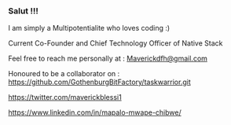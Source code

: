 ### Salut !!!

I am simply a Multipotentialite who loves coding :)

Current Co-Founder and Chief Technology Officer of Native Stack

Feel free to reach me personally at : Maverickdfh@gmail.com

Honoured to be a collaborator on :
https://github.com/GothenburgBitFactory/taskwarrior.git
  

https://twitter.com/maverickblessi1

https://www.linkedin.com/in/mapalo-mwape-chibwe/

